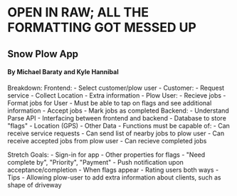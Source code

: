 # OPEN IN RAW; ALL THE FORMATTING GOT MESSED UP
## Snow Plow App
#### By Michael Baraty and Kyle Hannibal

Breakdown:
	Frontend:
		- Select customer/plow user
			- Customer:
				- Request service
					- Collect Location
					- Extra information
			- Plow User:
				- Recieve jobs
				- Format jobs for User
				- Must be able to tap on flags and see additional information
				- Accept jobs
				- Mark jobs as completed
	Backend:
		- Understand Parse API
		- Interfacing between frontend and backend
		- Database to store "flags"
			- Location (GPS)
			- Other Data
		- Functions must be capable of:
			- Can receive service requests
			- Can send list of nearby jobs to plow user
			- Can receive accepted jobs from plow user
			- Can recieve completed jobs

Stretch Goals:
	- Sign-in for app
	- Other properties for flags
		- "Need complete by", "Priority", "Payment"
	- Push notification upon acceptance/completion
		- When flags appear
	- Rating users both ways
	- Tips
	- Allowing plow-user to add extra information about clients, such as shape of driveway




